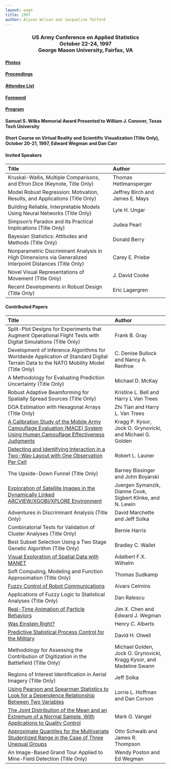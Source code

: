 ```yaml
---
layout: page
title: 1997
author: Alyson Wilson and Jacqueline Telford
---
```

<div align="center"><h3>US Army Conference on Applied Statistics<br>
October 22-24, 1997<br>
George Mason University, Fairfax, VA</h3></div>


#### [Photos](https://alysongwilson.github.io/ACAS/DOE5/1997.pdf)

#### [Proceedings](https://alysongwilson.github.io/ACAS/DOE5/ACAS03.pdf#page=1)

#### [Attendee List](https://alysongwilson.github.io/ACAS/DOE5/ACAS03.pdf#page=140)

#### [Foreword](https://alysongwilson.github.io/ACAS/DOE5/ACAS03.pdf#page=4)

#### [Program](https://alysongwilson.github.io/ACAS/DOE5/ACAS03.pdf#page=8)

#### Samuel S. Wilks Memorial Award Presented to William J. Conover, Texas Tech University

#### Short Course on Virtual Reality and Scientific Visualization (Title Only), October 20-21, 1997, Edward Wegman and Dan Carr 

#### Invited Speakers

| Title | Author |
| :--- | :--- |
| Kruskal-Wallis, Multiple Comparisons, and Efron Dice (Keynote, Title Only) | Thomas Hettmansperger |
| Model Robust Regression: Motivation, Results, and Applications (Title Only) | Jeffrey Birch and James E. Mays |
| Building Reliable, Interpretable Models Using Neural Networks (Title Only) | Lyle H. Ungar |
| Simpson’s Paradox and Its Practical Implications (Title Only) | Judea Pearl |
| Bayesian Statistics: Attitudes and Methods (Title Only) | Donald Berry |
| Nonparametric Discriminant Analysis in High Dimensions via Generalized Interpoint Distances (Title Only) | Carey E. Priebe |
| Novel Visual Representations of Movement (Title Only) | J. David Cooke |
| Recent Developments in Robust Design (Title Only) | Eric Lagergren |


#### Contributed Papers

| Title | Author |
| :--- | :--- |
| Split-Plot Designs for Experiments that Augment Operational Flight Tests with Digital Simulations (Title Only) | Frank B. Gray |
| Development of Inference Algorithms for Worldwide Application of Standard Digital Terrain Data to the NATO Mobility Model (Title Only) | C. Denise Bullock and Nancy A. Renfroe |
| A Methodology for Evaluating Prediction Uncertainty (Title Only) | Michael D. McKay |
| Robust Adaptive Beamforming for Spatially Spread Sources (Title Only) | Kristine L. Bell and Harry L Van Trees |
| DOA Estimation with Hexagonal Arrays (Title Only) | Zhi Tian and Harry L. Van Trees |
| [A Calibration Study of the Mobile Army Camouflage Evaluation (MACE) System Using Human Camouflage Effectiveness Judgments](https://alysongwilson.github.io/ACAS/DOE5/ACAS03.pdf#page=14) | Kragg P. Kysor, Jock O. Grynovicki, and Michael G. Golden |
| [Detecting and Identifying Interaction in a Two-Way Layout with One Observation Per Cell](https://alysongwilson.github.io/ACAS/DOE5/ACAS03.pdf#page=26) | Robert L. Launer |
| The Upside-Down Funnel (Title Only) | Barney Bissinger and John Boyarski |
| [Exploration of Satellite Images in the Dynamically Linked ARCVIEW/XGOBI/XPLORE Environment](https://alysongwilson.github.io/ACAS/DOE5/ACAS03.pdf#page=36) | Juergen Symanzik, Dianne Cook, Sigbert Klinke, and N. Lewin |
| Adventures in Discriminant Analysis (Title Only) | David Marchette and Jeff Solka |
| Combinatorial Tests for Validation of Cluster Analyses (Title Only) | Bernie Harris |
| Best Subset Selection Using a Two Stage Genetic Algorithm (Title Only) | Bradley C. Wallet |
| [Visual Exploration of Spatial Data with MANET](https://alysongwilson.github.io/ACAS/DOE5/ACAS03.pdf#page=47) | Adalbert F.X. Wilhelm |
| Soft Computing, Modeling and Function Approximation (Title Only) | Thomas Sudkamp |
| [Fuzzy Control of Robot Communications](https://alysongwilson.github.io/ACAS/DOE5/ACAS03.pdf#page=54) | Aivars Celmins |
| Applications of Fuzzy Logic to Statistical Analyses (Title Only) | Dan Ralescu |
| [Real-Time Animation of Particle Behaviors](https://alysongwilson.github.io/ACAS/DOE5/ACAS03.pdf#page=61) | Jim X. Chen and Edward J. Wegman |
| [Was Einstein Right?](https://alysongwilson.github.io/ACAS/DOE5/ACAS03.pdf#page=71) | Henry C. Alberts |
| [Predictive Statistical Process Control for the Military](https://alysongwilson.github.io/ACAS/DOE5/ACAS03.pdf#page=83) | David H. Olwell |
| Methodology for Assessing the Contribution of Digitization in the Battlefield (Title Only) | Michael Golden, Jock O. Grynovicki, Kragg Kysor, and Madeline Swann |
| Regions of Interest Identification in Aerial Imagery (Title Only) | Jeff Solka |
| [Using Pearson and Spearman Statistics to Look for a Dependence Relationship Between Two Variables](https://alysongwilson.github.io/ACAS/DOE5/ACAS03.pdf#page=104) | Lorrie L. Hoffman and Dan Corson |
| [The Joint Distribution of the Mean and an Extremum of a Normal Sample, With Applications to Quality Control](https://alysongwilson.github.io/ACAS/DOE5/ACAS03.pdf#page=112) | Mark G. Vangel |
| [Approximate Quantiles for the Multivariate Studentized Range in the Case of Three Unequal Groups](https://alysongwilson.github.io/ACAS/DOE5/ACAS03.pdf#page=124) | Otto Schwalb and James R. Thompson |
| An Image-Based Grand Tour Applied to Mine-Field Detection (Title Only) | Wendy Poston and Ed Wegman |
